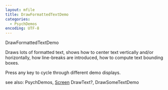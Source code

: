 ```yaml
---
layout: mfile
title: DrawFormattedTextDemo
categories:
  - PsychDemos
encoding: UTF-8
---
```


DrawFormattedTextDemo

Draws lots of formatted text, shows how to center text vertically and/or
horizontally, how line-breaks are introduced, how to compute text
bounding boxes.

Press any key to cycle through different demo displays.

see also: PsychDemos, [Screen](/docs/Screen) DrawText?, DrawSomeTextDemo